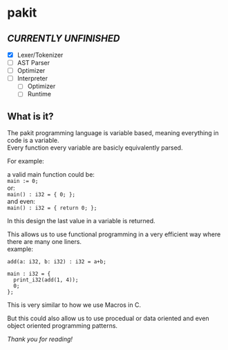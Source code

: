 # pakit
## *CURRENTLY UNFINISHED*
- [x] Lexer/Tokenizer
- [ ] AST Parser
- [ ] Optimizer
- [ ] Interpreter
  - [ ] Optimizer
  - [ ] Runtime

## What is it?
The pakit programming language is variable based, meaning everything in code is a variable.  
Every function every variable are basicly equivalently parsed.    

For example:    

a valid main function could be:  
```main := 0;```  
or:  
```main() : i32 = { 0; };```  
and even:  
```main() : i32 = { return 0; };```    

In this design the last value in a variable is returned.    

This allows us to use functional programming in a very efficient way where there are many one liners.  
example:    
```
add(a: i32, b: i32) : i32 = a+b;

main : i32 = {
  print_i32(add(1, 4));
  0;
};
```    

This is very similar to how we use Macros in C.    

But this could also allow us to use procedual or data oriented and even object oriented programming patterns.    

*Thank you for reading!*
